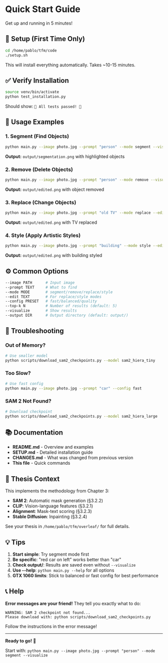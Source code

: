 # Quick Start Guide

Get up and running in 5 minutes!

## 🚀 Setup (First Time Only)

```bash
cd /home/pablo/tfm/code
./setup.sh
```

This will install everything automatically. Takes ~10-15 minutes.

## ✅ Verify Installation

```bash
source venv/bin/activate
python test_installation.py
```

Should show: `🎉 All tests passed! 🎉`

## 🎨 Usage Examples

### 1. Segment (Find Objects)

```bash
python main.py --image photo.jpg --prompt "person" --mode segment --visualize
```

**Output:** `output/segmentation.png` with highlighted objects

### 2. Remove (Delete Objects)

```bash
python main.py --image photo.jpg --prompt "person" --mode remove --visualize
```

**Output:** `output/edited.png` with object removed

### 3. Replace (Change Objects)

```bash
python main.py --image photo.jpg --prompt "old TV" --mode replace --edit "modern TV" --visualize
```

**Output:** `output/edited.png` with TV replaced

### 4. Style (Apply Artistic Styles)

```bash
python main.py --image photo.jpg --prompt "building" --mode style --edit "watercolor painting" --visualize
```

**Output:** `output/edited.png` with building styled

## ⚙️ Common Options

```bash
--image PATH      # Input image
--prompt TEXT     # What to find
--mode MODE       # segment/remove/replace/style
--edit TEXT       # For replace/style modes
--config PRESET   # fast/balanced/quality
--top-k N         # Number of results (default: 5)
--visualize       # Show results
--output DIR      # Output directory (default: output/)
```

## 🔧 Troubleshooting

### Out of Memory?

```bash
# Use smaller model
python scripts/download_sam2_checkpoints.py --model sam2_hiera_tiny
```

### Too Slow?

```bash
# Use fast config
python main.py --image photo.jpg --prompt "car" --config fast
```

### SAM 2 Not Found?

```bash
# Download checkpoint
python scripts/download_sam2_checkpoints.py --model sam2_hiera_large
```

## 📚 Documentation

- **README.md** - Overview and examples
- **SETUP.md** - Detailed installation guide
- **CHANGES.md** - What was changed from previous version
- **This file** - Quick commands

## 🎯 Thesis Context

This implements the methodology from Chapter 3:
- **SAM 2**: Automatic mask generation (§3.2.2)
- **CLIP**: Vision-language features (§3.2.1)
- **Alignment**: Mask-text scoring (§3.2.3)
- **Stable Diffusion**: Inpainting (§3.2.4)

See your thesis in `/home/pablo/tfm/overleaf/` for full details.

## 💡 Tips

1. **Start simple**: Try segment mode first
2. **Be specific**: "red car on left" works better than "car"
3. **Check output/**: Results are saved even without `--visualize`
4. **Use --help**: `python main.py --help` for all options
5. **GTX 1060 limits**: Stick to balanced or fast config for best performance

## 📞 Help

**Error messages are your friend!** They tell you exactly what to do:

```
WARNING: SAM 2 checkpoint not found...
Please download with: python scripts/download_sam2_checkpoints.py
```

Follow the instructions in the error message!

---

**Ready to go!** 🚀

Start with: `python main.py --image photo.jpg --prompt "person" --mode segment --visualize`
